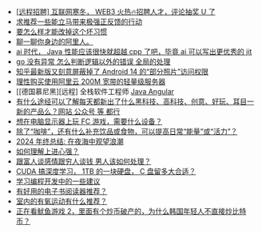 + [[远程招聘] 互联网寒冬， WEB3 火热🔥招聘人才，评论抽奖 U 了](https://www.v2ex.com/t/1100875)
+ [求推荐一些能立马带来极强正反馈的行动](https://www.v2ex.com/t/1100870)
+ [要怎么样才能改掉这个坏习惯](https://www.v2ex.com/t/1100857)
+ [聊一聊你身边的阿里人。](https://www.v2ex.com/t/1100847)
+ [ai 时代， Java 性能应该很快就超越 cpp 了吧，毕竟 ai 可以写出更优秀的 jit](https://www.v2ex.com/t/1100891)
+ [go 没有异常 怎么判断逻辑以外的错误 全局的处理](https://www.v2ex.com/t/1100894)
+ [知乎最新版又刻意屏蔽掉了 Android 14 的“部分照片”访问权限](https://www.v2ex.com/t/1100842)
+ [理性购买使用阿里云 200M 宽带的轻量级服务器](https://www.v2ex.com/t/1100927)
+ [[德国慕尼黑][远程] 全栈软件工程师 [ Java Angular](https://www.v2ex.com/t/1100843)
+ [有什么途经可以了解每天都新出了什么黑科技、高科技、创意、好玩、耳目一新的产品么？网站 公众号 等 都行](https://www.v2ex.com/t/1100846)
+ [想在电脑显示器上玩 FC 游戏，需要什么设备？](https://www.v2ex.com/t/1100880)
+ [除了“咖啡”，还有什么补充饮品或食物，可以提高日常“能量”或“活力”？](https://www.v2ex.com/t/1100944)
+ [2024 年终总结: 在夜海中观望浪潮](https://www.v2ex.com/t/1100909)
+ [如何理解上进心强？](https://www.v2ex.com/t/1100959)
+ [跟富人谈感情跟穷人谈钱 男人该如何处理？](https://www.v2ex.com/t/1100972)
+ [CUDA 搞深度学习， 1TB 的一块硬盘， C 盘留多大合适？](https://www.v2ex.com/t/1100947)
+ [学习编程开发中的一些建议](https://www.v2ex.com/t/1100994)
+ [有好用的电子书阅读器推荐？](https://www.v2ex.com/t/1101002)
+ [室内的有氧运动有什么推荐？](https://www.v2ex.com/t/1101017)
+ [正在看鱿鱼游戏 2，里面有个炒币破产的，为什么韩国年轻人不直接炒比特币？](https://www.v2ex.com/t/1100988)
